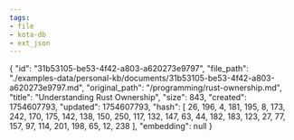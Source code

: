 ```yaml
---
tags:
- file
- kota-db
- ext_json
---
```

{
  "id": "31b53105-be53-4f42-a803-a620273e9797",
  "file_path": "./examples-data/personal-kb/documents/31b53105-be53-4f42-a803-a620273e9797.md",
  "original_path": "/programming/rust-ownership.md",
  "title": "Understanding Rust Ownership",
  "size": 843,
  "created": 1754607793,
  "updated": 1754607793,
  "hash": [
    26,
    196,
    4,
    181,
    195,
    8,
    173,
    242,
    170,
    175,
    142,
    138,
    150,
    250,
    117,
    132,
    147,
    63,
    44,
    182,
    183,
    123,
    27,
    77,
    157,
    97,
    114,
    201,
    198,
    65,
    12,
    238
  ],
  "embedding": null
}